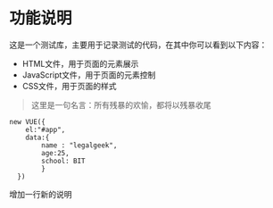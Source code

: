 # 功能说明
这是一个测试库，主要用于记录测试的代码，在其中你可以看到以下内容：

- HTML文件，用于页面的元素展示
- JavaScript文件，用于页面的元素控制
- CSS文件，用于页面的样式

> 这里是一句名言：所有残暴的欢愉，都将以残暴收尾

```
new VUE({
	el:"#app",
	data:{
	    name : "legalgeek",
	    age:25,
	    school: BIT
	    }
  })
```

增加一行新的说明

